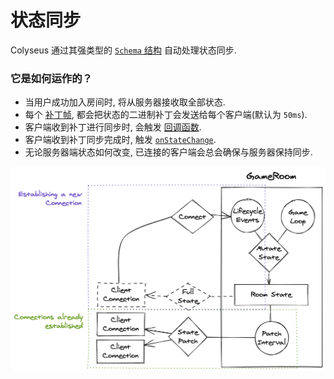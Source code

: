 # 状态同步

Colyseus 通过其强类型的 [`Schema` 结构](/state/schema/) 自动处理状态同步.

### 它是如何运作的？

- 当用户成功加入房间时, 将从服务器接收取全部状态.
- 每个 [补丁帧](/server/room/#patchrate-number), 都会把状态的二进制补丁会发送给每个客户端(默认为 `50ms`).
- 客户端收到补丁进行同步时, 会触发 [回调函数](/state/schema/#callbacks).
- 客户端收到补丁同步完成时, 触发 [`onStateChange`](/client/room/#onstatechange).
- 无论服务器端状态如何改变, 已连接的客户端会总会确保与服务器保持同步.

![状态同步图](state-sync.png)
